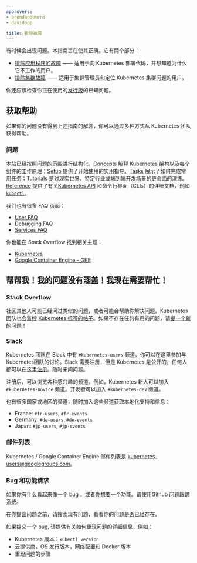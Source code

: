 ```yaml
---
approvers:
- brendandburns
- davidopp

title: 排除故障
---
```




有时候会出现问题。本指南旨在使其正确。它有两个部分：

   * [排除应用程序的故障](/docs/tasks/debug-application-cluster/debug-application/) —— 适用于向 Kubernetes 部署代码，并想知道为什么它不工作的用户。
   * [排除集群故障](/docs/tasks/debug-application-cluster/debug-cluster/) —— 适用于集群管理员和定位 Kubernetes 集群问题的用户。

你还应该检查你正在使用的[发行版](https://github.com/kubernetes/kubernetes/releases)的已知问题。



## 获取帮助

如果你的问题没有得到上述指南的解答，你可以通过多种方式从 Kubernetes 团队获得帮助。



### 问题

本站已经按照问题的范围进行结构化。[Concepts](/docs/concepts/) 解释 Kubernetes 架构以及每个组件的工作原理；[Setup](/docs/setup/) 提供了开始使用的实用指导。[Tasks](/docs/tasks/) 展示了如何完成常用任务；[Tutorials](/docs/tutorials/) 是对现实世界、特定行业或端到端开发场景的更全面的演练。[Reference](/docs/reference/) 提供了有关[Kubernetes API](/docs/api-reference/{{page.version}}/) 和命令行界面（CLIs）的详细文档，例如 [`kubectl`](/docs/user-guide/kubectl-overview/)。



我们也有很多 FAQ 页面：

   * [User FAQ](https://github.com/kubernetes/kubernetes/wiki/User-FAQ)
   * [Debugging FAQ](https://github.com/kubernetes/kubernetes/wiki/Debugging-FAQ)
   * [Services FAQ](https://github.com/kubernetes/kubernetes/wiki/Services-FAQ)



你也能在 Stack Overflow 找到相关主题：

   * [Kubernetes](http://stackoverflow.com/questions/tagged/kubernetes)
   * [Google Container Engine - GKE](http://stackoverflow.com/questions/tagged/google-container-engine)



## 帮帮我！我的问题没有涵盖！我现在需要帮忙！

### Stack Overflow

社区其他人可能已经问过类似的问题，或者可能会帮助你解决问题。Kubernetes 团队也会监控 [Kubernetes 标签的帖子](http://stackoverflow.com/questions/tagged/kubernetes)。如果不存在任何有用的问题，请[提一个新的问题](http://stackoverflow.com/questions/ask?tags=kubernetes)！



### Slack

Kubernetes 团队在 Slack 中有 `#kubernetes-users` 频道。你可以在这里参加与Kubernetes团队的讨论。Slack 需要注册，但是 Kubernetes 是公开的，任何人都可以在这里[注册](http://slack.kubernetes.io)。随时来问问题。



注册后，可以浏览各种感兴趣的频道。例如，Kubernetes 新人可以加入 `#kubernetes-novice` 频道。开发者可以加入 `#kubernetes-dev` 频道。



也有很多国家或地区的频道，随时加入这些频道获取本地化支持和信息：

- France: `#fr-users`, `#fr-events`
- Germany: `#de-users`, `#de-events`
- Japan: `#jp-users`, `#jp-events`



### 邮件列表

Kubernetes / Google Container Engine 邮件列表是 [kubernetes-users@googlegroups.com](https://groups.google.com/forum/#!forum/kubernetes-users)。



### Bug 和功能请求

如果你有什么看起来像一个 bug ，或者你想要一个功能。请使用[Github 问题跟踪系统](https://github.com/kubernetes/kubernetes/issues)。



在你提出问题之前，请搜索现有问题，看看你的问题是否已经存在。

如果提交一个 bug, 请提供有关如何重现问题的详细信息，例如：

* Kubernetes 版本：`kubectl version`
* 云提供商，OS 发行版本，网络配置和 Docker 版本
* 重现问题的步骤
